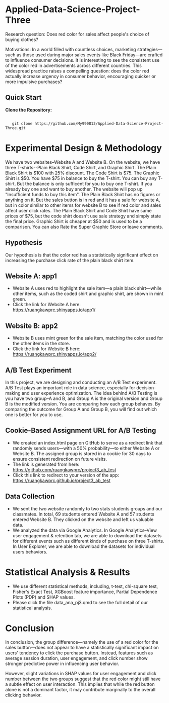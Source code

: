 # Applied-Data-Science-Project-Three
Research question: Does red color for sales affect people's choice of buying clothes?

Motivations: In a world filled with countless choices, marketing strategies—such as those used during major sales events like Black Friday—are crafted to influence consumer decisions. It is interesting to see the consistent use of the color red in advertisements across different countries. This widespread practice raises a compelling question: does the color red actually increase urgency in consumer behavior, encouraging quicker or more impulsive purchases?
## Quick Start
**Clone the Repository:**
```

   git clone https://github.com/My990813/Applied-Data-Science-Project-Three.git
```
# Experimental Design & Methodology

We have two websites–Website A and Website B. On the website, we have three T-shirts--Plain Black Shirt, Code Shirt, and Graphic Shirt. The Plain Black Shirt is $100 with 25% discount. The Code Shirt is $75. The Graphic Shirt is $50. You have $75 in balance to buy the T-shirt. You can buy any T-shirt. But the balance is only sufficent for you to buy one T-shirt. If you already buy one and want to buy another. The website will pop up "Insufficient funds to buy this item". The Plain Black Shirt has no figures or anything on it. But the sales button is in red and it has a sale for website A, but in color similar to other items for website B to see if red color and sales affect user click rates. The Plain Black Shirt and Code Shirt have same prices of $75, but the code shirt doesn't use sale strategy and simply state the final price. Graphic Shirt is cheaper at $50 and is used to be a comparison. You can also Rate the Super Graphic Store or leave comments.

## Hypothesis
Our hypothesis is that the color red has a statistically significant effect on increasing the purchase click rate of the plain black shirt item.

## Website A: app1
- Website A uses red to highlight the sale item—a plain black shirt—while other items, such as the coded shirt and graphic shirt, are shown in mint green. 
- Click the link for Website A here: https://ruangkawprc.shinyapps.io/app1/

## Website B: app2
- Website B uses mint green for the sale item, matching the color used for the other items in the store.
- Click the link for Website B here: https://ruangkawprc.shinyapps.io/app2/

## A/B Test Experiment
In this project, we are designing and conducting an A/B Test experiment. A/B Test plays an important role in data science, especially for decision-making and user experience optimization. The idea behind A/B Testing is you have two group–A and B, and Group A is the original version and Group B is the modified version. You are comparing how each group behaves. By comparing the outcome for Group A and Group B, you will find out which one is better for you to use.

## Cookie-Based Assignment URL for A/B Testing
- We created an index.html page on GitHub to serve as a redirect link that randomly sends users—with a 50% probability—to either Website A or Website B. The assigned group is stored in a cookie for 30 days to ensure consistent redirection on future visits.
- The link is generated from here: https://github.com/ruangkawprc/project3_ab_test
- Click this link to redirect to your version of the app: https://ruangkawprc.github.io/project3_ab_test

## Data Collection
- We sent the two website randomly to two stats students groups and our classmates. In total, 69 students entered Website A and 57 students entered Website B. They clicked on the website and left us valuable data.
- We analyzed the data via Google Analytics. In Google Analytics–View user engagement & retention tab, we are able to download the datasets for different events such as different kinds of purchase on three T-shirts. In User Explorer, we are able to download the datasets for individual users behaviors.

# Statistical Analysis & Results
- We use different statistical methods, including, t-test, chi-square test, Fisher's Exact Test, XGBoost feature importance, Partial Dependence Plots (PDP) and SHAP values.
- Please click the file data_ana_pj3.qmd to see the full detail of our statistical analysis.

# Conclusion
In conclusion, the group difference—namely the use of a red color for the sales button—does not appear to have a statistically significant impact on users' tendency to click the purchase button. Instead, features such as average session duration, user engagement, and click number show stronger predictive power in influencing user behavior.

However, slight variations in SHAP values for user engagement and click number between the two groups suggest that the red color might still have a subtle effect on user interaction. This implies that while the red button alone is not a dominant factor, it may contribute marginally to the overall clicking behavior.
